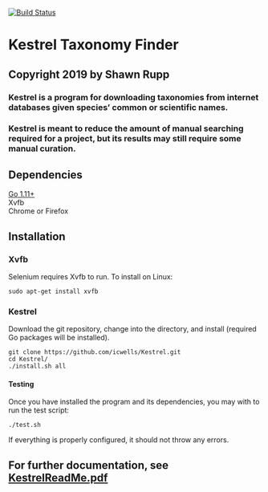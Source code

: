 [![Build Status](https://travis-ci.com/icwells/Kestrel.svg?branch=master)](https://travis-ci.com/icwells/Kestrel)

# Kestrel Taxonomy Finder

## Copyright 2019 by Shawn Rupp  

### Kestrel is a program for downloading taxonomies from internet databases given species’ common or scientific names.  
### Kestrel is meant to reduce the amount of manual searching required for a project, but its results may still require some manual curation.  

## Dependencies  
[Go 1.11+](https://golang.org/dl/)  
Xvfb  
Chrome or Firefox    

## Installation  

### Xvfb  
Selenium requires Xvfb to run. To install on Linux:  

	sudo apt-get install xvfb  

### Kestrel  
Download the git repository, change into the directory, and install (required Go packages will be installed).  

	git clone https://github.com/icwells/Kestrel.git  
	cd Kestrel/  
	./install.sh all  

#### Testing  
Once you have installed the program and its dependencies, you may with to run the test script:  

	./test.sh

If everything is properly configured, it should not throw any errors.  

## For further documentation, see [KestrelReadMe.pdf](https://github.com/icwells/Kestrel/blob/master/KestrelReadMe.pdf)
